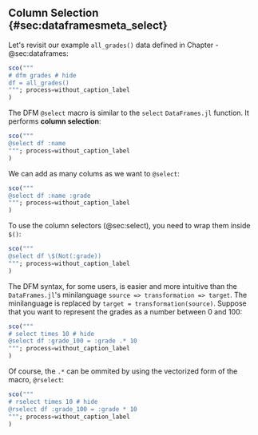 ## Column Selection {#sec:dataframesmeta_select}

Let's revisit our example `all_grades()` data defined in Chapter -@sec:dataframes:

```jl
sco("""
# dfm grades # hide
df = all_grades()
"""; process=without_caption_label
)
```

The DFM `@select` macro is similar to the `select` `DataFrames.jl` function.
It performs **column selection**:

```jl
sco("""
@select df :name
"""; process=without_caption_label
)
```

We can add as many colums as we want to `@select`:

```jl
sco("""
@select df :name :grade
"""; process=without_caption_label
)
```

To use the column selectors (@sec:select), you need to wrap them inside `$()`:

```jl
sco("""
@select df \$(Not(:grade))
"""; process=without_caption_label
)
```

The DFM syntax, for some users, is easier and more intuitive than the `DataFrames.jl`'s minilanguage `source => transformation => target`.
The minilanguage is replaced by `target = transformation(source)`.
Suppose that you want to represent the grades as a number between 0 and 100:

```jl
sco("""
# select times 10 # hide
@select df :grade_100 = :grade .* 10
"""; process=without_caption_label
)
```

Of course, the `.*` can be ommited by using the vectorized form of the macro, `@rselect`:

```jl
sco("""
# rselect times 10 # hide
@rselect df :grade_100 = :grade * 10
"""; process=without_caption_label
)
```
